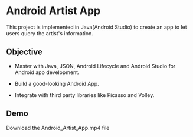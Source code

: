 # Android Artist App
This project is implemented in Java(Android Studio) to create an app to let users query the artist's information. 

## Objective
- Master with Java, JSON, Android Lifecycle and Android Studio for Android app development.

- Build a good-looking Android App.

- Integrate with third party libraries like Picasso and Volley.

## Demo
Download the Android_Artist_App.mp4 file

